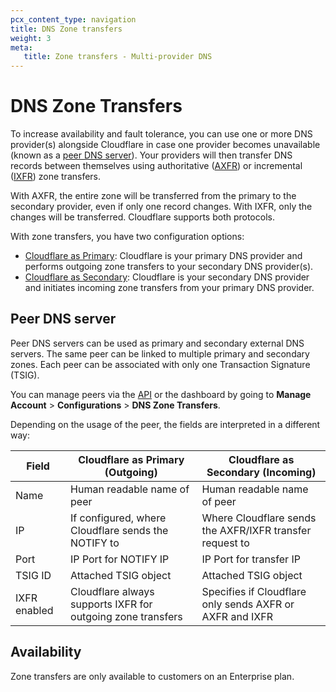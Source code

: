 ```yaml
---
pcx_content_type: navigation
title: DNS Zone transfers
weight: 3
meta:
   title: Zone transfers - Multi-provider DNS
---
```


# DNS Zone Transfers

To increase availability and fault tolerance, you can use one or more DNS provider(s) alongside Cloudflare in case one provider becomes unavailable (known as a [peer DNS server](#peer-dns-server)). Your providers will then transfer DNS records between themselves using authoritative ([AXFR](https://datatracker.ietf.org/doc/html/rfc5936)) or incremental ([IXFR](https://datatracker.ietf.org/doc/html/rfc1995)) zone transfers.

With AXFR, the entire zone will be transferred from the primary to the secondary provider, even if only one record changes. With IXFR, only the changes will be transferred. Cloudflare supports both protocols.

With zone transfers, you have two configuration options:

- [Cloudflare as Primary](/dns/zone-setups/zone-transfers/cloudflare-as-primary/): Cloudflare is your primary DNS provider and performs outgoing zone transfers to your secondary DNS provider(s).
- [Cloudflare as Secondary](/dns/zone-setups/zone-transfers/cloudflare-as-secondary/): Cloudflare is your secondary DNS provider and initiates incoming zone transfers from your primary DNS provider.

## Peer DNS server

Peer DNS servers can be used as primary and secondary external DNS servers. The same peer can be linked to multiple primary and secondary zones. Each peer can be associated with only one Transaction Signature (TSIG).

You can manage peers via the [API](https://developers.cloudflare.com/api/operations/secondary-dns-peer--properties) or the dashboard by going to **Manage Account** > **Configurations** > **DNS Zone Transfers**.

Depending on the usage of the peer, the fields are interpreted in a different way:

| Field | Cloudflare as Primary (Outgoing) | Cloudflare as Secondary (Incoming) |
| --- | --- | --- |
| Name | Human readable name of peer | Human readable name of peer |
| IP | If configured, where Cloudflare sends the NOTIFY to | Where Cloudflare sends the AXFR/IXFR transfer request to |
| Port | IP Port for NOTIFY IP | IP Port for transfer IP |
| TSIG ID | Attached TSIG object | Attached TSIG object |
| IXFR enabled | Cloudflare always supports IXFR for outgoing zone transfers | Specifies if Cloudflare only sends AXFR or AXFR and IXFR |

## Availability

Zone transfers are only available to customers on an Enterprise plan.
